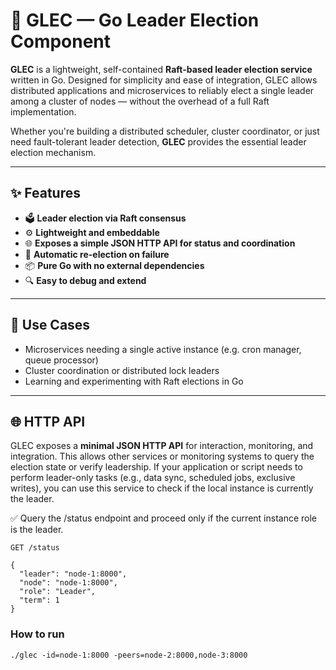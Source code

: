 # 🧭 GLEC — Go Leader Election Component

**GLEC** is a lightweight, self-contained **Raft-based leader election service** written in Go. Designed for simplicity and ease of integration, GLEC allows distributed applications and microservices to reliably elect a single leader among a cluster of nodes — without the overhead of a full Raft implementation.

Whether you're building a distributed scheduler, cluster coordinator, or just need fault-tolerant leader detection, **GLEC** provides the essential leader election mechanism.

---

## ✨ Features

- 🗳️ **Leader election via Raft consensus**
- ⚙️ **Lightweight and embeddable**
- 🌐 **Exposes a simple JSON HTTP API for status and coordination**
- 🔄 **Automatic re-election on failure**
- 📦 **Pure Go with no external dependencies**
- 🔍 **Easy to debug and extend**

---

## 🚀 Use Cases

- Microservices needing a single active instance (e.g. cron manager, queue processor)
- Cluster coordination or distributed lock leaders
- Learning and experimenting with Raft elections in Go

---

## 🌐 HTTP API

GLEC exposes a **minimal JSON HTTP API** for interaction, monitoring, and integration. This allows other services or monitoring systems to query the election state or verify leadership.
If your application or script needs to perform leader-only tasks (e.g., data sync, scheduled jobs, exclusive writes), you can use this service to check if the local instance is currently the leader.

✅ Query the /status endpoint and proceed only if the current instance role is the leader.

```http
GET /status

{
  "leader": "node-1:8000",
  "node": "node-1:8000",
  "role": "Leader",
  "term": 1
}

```

### How to run

```console
./glec -id=node-1:8000 -peers=node-2:8000,node-3:8000
```




